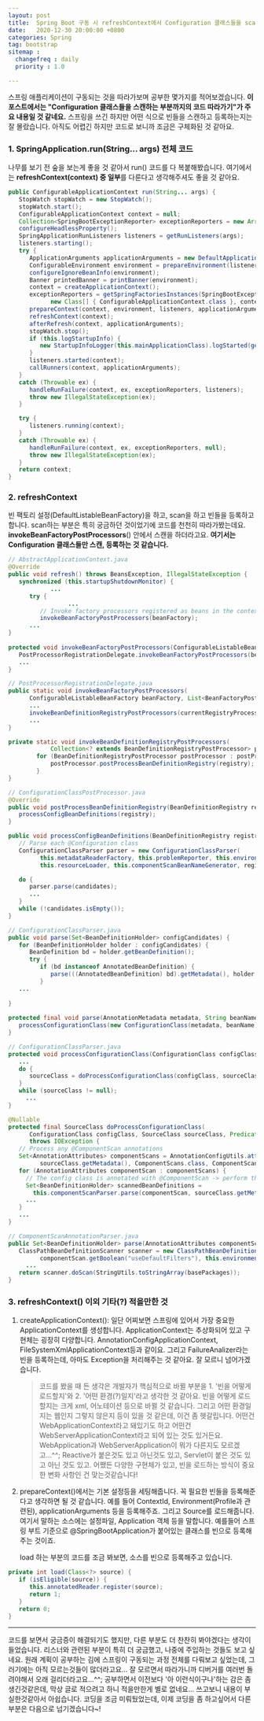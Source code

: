 ```yaml
---
layout: post
title:  Spring Boot 구동 시 refreshContext에서 Configuration 클래스들을 scan하는 코드 따라가보기
date:   2020-12-30 20:00:00 +0800
categories: Spring
tag: bootstrap
sitemap :
  changefreq : daily
  priority : 1.0

---
```


스프링 애플리케이션이 구동되는 것을 따라가보며 공부한 몇가지를 적어보겠습니다. **이 포스트에서는 "Configuration 클래스들을 스캔하는 부분까지의 코드 따라가기"가 주요 내용일 것 같네요.** 스프링을 쓰긴 하지만 어떤 식으로 빈들을 스캔하고 등록하는지는 잘 몰랐습니다. 아직도 어렵긴 하지만 코드로 보니까 조금은 구체화된 것 같아요.

### 1. SpringApplication.run(String... args) 전체 코드

나무를 보기 전 숲을 보는게 좋을 것 같아서 run() 코드를 다 복붙해봤습니다. 여기에서는 **refreshContext(context) 중 일부**를 다룬다고 생각해주셔도 좋을 것 같아요.

```java
public ConfigurableApplicationContext run(String... args) {
   StopWatch stopWatch = new StopWatch();
   stopWatch.start();
   ConfigurableApplicationContext context = null;
   Collection<SpringBootExceptionReporter> exceptionReporters = new ArrayList<>();
   configureHeadlessProperty();
   SpringApplicationRunListeners listeners = getRunListeners(args);
   listeners.starting();
   try {
      ApplicationArguments applicationArguments = new DefaultApplicationArguments(args);
      ConfigurableEnvironment environment = prepareEnvironment(listeners, applicationArguments);
      configureIgnoreBeanInfo(environment);
      Banner printedBanner = printBanner(environment);
      context = createApplicationContext();
      exceptionReporters = getSpringFactoriesInstances(SpringBootExceptionReporter.class,
            new Class[] { ConfigurableApplicationContext.class }, context);
      prepareContext(context, environment, listeners, applicationArguments, printedBanner);
      refreshContext(context);
      afterRefresh(context, applicationArguments);
      stopWatch.stop();
      if (this.logStartupInfo) {
         new StartupInfoLogger(this.mainApplicationClass).logStarted(getApplicationLog(), stopWatch);
      }
      listeners.started(context);
      callRunners(context, applicationArguments);
   }
   catch (Throwable ex) {
      handleRunFailure(context, ex, exceptionReporters, listeners);
      throw new IllegalStateException(ex);
   }

   try {
      listeners.running(context);
   }
   catch (Throwable ex) {
      handleRunFailure(context, ex, exceptionReporters, null);
      throw new IllegalStateException(ex);
   }
   return context;
}
```

### 2. refreshContext

빈 팩토리 설정(DefaultListableBeanFactory)을 하고, scan을 하고 빈들을 등록하고 합니다. scan하는 부분은 특히 궁금하던 것이었기에 코드를 천천히 따라가봤는데요. **invokeBeanFactoryPostProcessors**() 안에서 스캔을 하더라고요. **여기서는 Configuration 클래스들만 스캔, 등록하는 것 같습니다.**

```java
// AbstractApplicationContext.java
@Override
public void refresh() throws BeansException, IllegalStateException {
   synchronized (this.startupShutdownMonitor) {
			...
      try {
				 ...
         // Invoke factory processors registered as beans in the context.
         invokeBeanFactoryPostProcessors(beanFactory);
      ...
}
     
protected void invokeBeanFactoryPostProcessors(ConfigurableListableBeanFactory beanFactory) {
   PostProcessorRegistrationDelegate.invokeBeanFactoryPostProcessors(beanFactory, getBeanFactoryPostProcessors());
   ...
}
```

```java
// PostProcessorRegistrationDelegate.java
public static void invokeBeanFactoryPostProcessors(
      ConfigurableListableBeanFactory beanFactory, List<BeanFactoryPostProcessor> beanFactoryPostProcessors) {
      ...
      invokeBeanDefinitionRegistryPostProcessors(currentRegistryProcessors, registry);
      ...
}

private static void invokeBeanDefinitionRegistryPostProcessors(
			Collection<? extends BeanDefinitionRegistryPostProcessor> postProcessors, BeanDefinitionRegistry registry) {
		for (BeanDefinitionRegistryPostProcessor postProcessor : postProcessors) {
			postProcessor.postProcessBeanDefinitionRegistry(registry);
		}
}
```



```java
// ConfigurationClassPostProcessor.java
@Override
public void postProcessBeanDefinitionRegistry(BeanDefinitionRegistry registry) {
   processConfigBeanDefinitions(registry);
}

public void processConfigBeanDefinitions(BeanDefinitionRegistry registry) {
   // Parse each @Configuration class
   ConfigurationClassParser parser = new ConfigurationClassParser(
         this.metadataReaderFactory, this.problemReporter, this.environment,
         this.resourceLoader, this.componentScanBeanNameGenerator, registry);

   do {
      parser.parse(candidates);
      ...
   }
   while (!candidates.isEmpty());
}
```

```java
// ConfigurationClassParser.java
public void parse(Set<BeanDefinitionHolder> configCandidates) {
   for (BeanDefinitionHolder holder : configCandidates) {
      BeanDefinition bd = holder.getBeanDefinition();
      try {
         if (bd instanceof AnnotatedBeanDefinition) {
            parse(((AnnotatedBeanDefinition) bd).getMetadata(), holder.getBeanName());
         }
   ...
   
}
     
protected final void parse(AnnotationMetadata metadata, String beanName) throws IOException {
   processConfigurationClass(new ConfigurationClass(metadata, beanName), DEFAULT_EXCLUSION_FILTER);
}
```

```java
// ConfigurationClassParser.java
protected void processConfigurationClass(ConfigurationClass configClass, Predicate<String> filter) throws IOException {
   ...
   do {
      sourceClass = doProcessConfigurationClass(configClass, sourceClass, filter);
   }
   while (sourceClass != null);
	 ...
}
```

```java
@Nullable
protected final SourceClass doProcessConfigurationClass(
      ConfigurationClass configClass, SourceClass sourceClass, Predicate<String> filter)
      throws IOException {
   // Process any @ComponentScan annotations
   Set<AnnotationAttributes> componentScans = AnnotationConfigUtils.attributesForRepeatable(
         sourceClass.getMetadata(), ComponentScans.class, ComponentScan.class);
   for (AnnotationAttributes componentScan : componentScans) {
     // The config class is annotated with @ComponentScan -> perform the scan immediately
     Set<BeanDefinitionHolder> scannedBeanDefinitions =
       this.componentScanParser.parse(componentScan, sourceClass.getMetadata().getClassName());
     ...
   }
   ...
}
```

```java
// ComponentScanAnnotationParser.java
public Set<BeanDefinitionHolder> parse(AnnotationAttributes componentScan, final String declaringClass) {
   ClassPathBeanDefinitionScanner scanner = new ClassPathBeanDefinitionScanner(this.registry,
         componentScan.getBoolean("useDefaultFilters"), this.environment, this.resourceLoader);
	 ...
   return scanner.doScan(StringUtils.toStringArray(basePackages));
}
```

### 3. refreshContext() 이외 기타(?) 적을만한 것

1. createApplicationContext(): 일단 어찌보면 스프링에 있어서 가장 중요한 ApplicationContext를 생성합니다. ApplicationContext는 추상화되어 있고 구현체는 굉장히 다양합니다. AnnotationConfigApplicationContext, FileSystemXmlApplicationContext등과 같이요. 그리고 FailureAnalizer라는 빈을 등록하는데, 아마도 Exception을 처리해주는 것 같아요. 잘 모르니 넘어가겠습니다.

   > 코드를 봤을 때 든 생각은 개발자가 핵심적으로 바뀔 부분을 1. '빈을 어떻게 로드할지'와 2. '어떤 환경(?)일지'라고 생각한 것 같아요. 빈을 어떻게 로드할지는 크게 xml, 어노테이션 등으로 바뀔 것 같습니다. 그리고 어떤 환경일지는 웹인지 그렇지 않은지 등이 있을 것 같은데, 이건 좀 헷갈립니다. 어떤건 WebApplicationContext라고 돼있기도 하고 어떤건 WebServerApplicationContext라고 되어 있는 것도 있거든요. WebApplication과 WebServerApplication이 뭐가 다른지도 모르겠고...^^; Reactive가 붙은것도 있고 아닌것도 있고, Servlet이 붙은 것도 있고 아닌 것도 있고. 어쨌든 다양한 구현체가 있고, 빈을 로드하는 방식이 중요한 변화 사항인 건 맞는것같습니다!

2. prepareContext()에서는 기본 설정등을 세팅해줍니다. 꼭 필요한 빈들을 등록해준다고 생각하면 될 것 같습니다. 예를 들어 ContextId, Environment(Profile과 관련된), applicationArguments 등을 등록해주죠. 그리고 Source를 로드해줍니다. 여기서 말하는 소스에는 설정파일, Application 객체 등을 말합니다. 예를들어 스프링 부트 기준으로 @SpringBootApplication가 붙어있는 클래스를 빈으로 등록해주는 것이죠.

   load 하는 부분의 코드를 조금 봐보면, 소스를 빈으로 등록해주고 있습니다.

```java
private int load(Class<?> source) {
   if (isEligible(source)) {
      this.annotatedReader.register(source);
      return 1;
   }
   return 0;
}
```

------------------------

코드를 보면서 궁금증이 해결되기도 했지만, 다른 부분도 더 찬찬히 봐야겠다는 생각이 들었습니다. 리스너와 관련된 부분이 특히 더 궁금했고, 나중에 주입하는 것들도 보고 싶네요. 원래 계획이 공부하는 김에 스프링이 구동되는 과정 전체를 다뤄보고 싶었는데, 그러기에는 아직 모르는것들이 많더라고요... 잘 모르면서 따라가니까 디버거를 여러번 돌려야해서 오래 걸리더라고요...^^; 공부하면서 이전보다 '아 이런식이구나'하는 감은 좀 생긴것같은데, 막상 글로 적으려고 하니 적을만한게 별로 없네요... 쓰고보니 내용이 부실한것같아서 아쉽습니다. 코딩을 조금 미뤄뒀었는데, 이제 코딩을 좀 하고싶어서 다른 부분은 다음으로 넘기겠습니다~!

